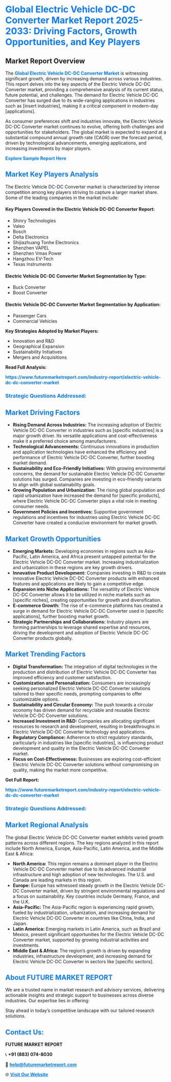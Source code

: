 <h1 style="color: #007BFF;">Global Electric Vehicle DC-DC Converter Market Report 2025-2033: Driving Factors, Growth Opportunities, and Key Players</h1>

<section id="overview">
<h2>Market Report Overview</h2>
<p>The <a href="https://www.futuremarketreport.com/industry-report/electric-vehicle-dc-dc-converter-market" style="color: #007BFF; text-decoration: none;"><strong>Global Electric Vehicle DC-DC Converter Market</strong></a> is witnessing significant growth, driven by increasing demand across various industries. This report delves into the key aspects of the Electric Vehicle DC-DC Converter market, providing a comprehensive analysis of its current status, future potential, and challenges. The demand for Electric Vehicle DC-DC Converter has surged due to its wide-ranging applications in industries such as [insert industries], making it a critical component in modern-day [applications].</p>
<p>As consumer preferences shift and industries innovate, the Electric Vehicle DC-DC Converter market continues to evolve, offering both challenges and opportunities for stakeholders. The global market is expected to expand at a substantial compound annual growth rate (CAGR) over the forecast period, driven by technological advancements, emerging applications, and increasing investments by major players.</p>
</section>

<section id="overview">
<p><a href="https://www.futuremarketreport.com/request-sample/reportId=43632" style="color: #007BFF; text-decoration: none;"><strong>Explore Sample Report Here</strong></a></p>
</section>

<section id="key-players">
<h2 style="color: #007BFF;">Market Key Players Analysis</h2>
<p>The Electric Vehicle DC-DC Converter market is characterized by intense competition among key players striving to capture a larger market share. Some of the leading companies in the market include:</p>
<h4>Key Players Covered in the Electric Vehicle DC-DC Converter Report:</h4>
<ul><li>Shinry Technologies</li><li>Valeo</li><li>Bosch</li><li>Delta Electronics</li><li>Shijiazhuang Tonhe Electronics</li><li>Shenzhen VAPEL</li><li>Shenzhen Vmax Power</li><li>Hangzhou EV-Tech</li><li>Texas Instruments</li></ul>
<h4>Electric Vehicle DC-DC Converter Market Segmentation by Type:</h4>
<ul><li>Buck Converter</li><li>Boost Converter</li></ul>

<h4>Electric Vehicle DC-DC Converter Market Segmentation by Application:</h4>
<ul><li>Passenger Cars</li><li>Commercial Vehicles</li></ul>
<p><strong>Key Strategies Adopted by Market Players:</strong></p>
<ul>
<li>Innovation and R&D</li>
<li>Geographical Expansion</li>
<li>Sustainability Initiatives</li>
<li>Mergers and Acquisitions</li>
</ul>
</section>

<section>
<p><strong>Read Full Analysis: </strong></p><a href="https://www.futuremarketreport.com/industry-report/electric-vehicle-dc-dc-converter-market" style="color: #007BFF; text-decoration: none;"><strong>https://www.futuremarketreport.com/industry-report/electric-vehicle-dc-dc-converter-market</strong></a>
<h3 style="color: #007BFF;">Strategic Questions Addressed:</h3>
</section>

<section id="driving-factors">
<h2 style="color: #007BFF;">Market Driving Factors</h2>
<ul>
<li><strong>Rising Demand Across Industries:</strong> The increasing adoption of Electric Vehicle DC-DC Converter in industries such as [specific industries] is a major growth driver. Its versatile applications and cost-effectiveness make it a preferred choice among manufacturers.</li>
<li><strong>Technological Advancements:</strong> Continuous innovations in production and application technologies have enhanced the efficiency and performance of Electric Vehicle DC-DC Converter, further boosting market demand.</li>
<li><strong>Sustainability and Eco-Friendly Initiatives:</strong> With growing environmental concerns, the demand for sustainable Electric Vehicle DC-DC Converter solutions has surged. Companies are investing in eco-friendly variants to align with global sustainability goals.</li>
<li><strong>Growing Population and Urbanization:</strong> The rising global population and rapid urbanization have increased the demand for [specific products], where Electric Vehicle DC-DC Converter plays a vital role in meeting consumer needs.</li>
<li><strong>Government Policies and Incentives:</strong> Supportive government regulations and incentives for industries using Electric Vehicle DC-DC Converter have created a conducive environment for market growth.</li>
</ul>
</section>

<section id="growth-opportunities">
<h2 style="color: #007BFF;">Market Growth Opportunities</h2>
<ul>
<li><strong>Emerging Markets:</strong> Developing economies in regions such as Asia-Pacific, Latin America, and Africa present untapped potential for the Electric Vehicle DC-DC Converter market. Increasing industrialization and urbanization in these regions are key growth drivers.</li>
<li><strong>Innovative Product Development:</strong> Companies investing in R&D to create innovative Electric Vehicle DC-DC Converter products with enhanced features and applications are likely to gain a competitive edge.</li>
<li><strong>Expansion into Niche Applications:</strong> The versatility of Electric Vehicle DC-DC Converter allows it to be utilized in niche markets such as [specific niches], creating opportunities for growth and diversification.</li>
<li><strong>E-commerce Growth:</strong> The rise of e-commerce platforms has created a surge in demand for Electric Vehicle DC-DC Converter used in [specific applications], further boosting market growth.</li>
<li><strong>Strategic Partnerships and Collaborations:</strong> Industry players are forming partnerships to leverage shared expertise and resources, driving the development and adoption of Electric Vehicle DC-DC Converter products globally.</li>
</ul>
</section>

<section id="trending-factors">
<h2 style="color: #007BFF;">Market Trending Factors</h2>
<ul>
<li><strong>Digital Transformation:</strong> The integration of digital technologies in the production and distribution of Electric Vehicle DC-DC Converter has improved efficiency and customer satisfaction.</li>
<li><strong>Customization and Personalization:</strong> Consumers are increasingly seeking personalized Electric Vehicle DC-DC Converter solutions tailored to their specific needs, prompting companies to offer customizable options.</li>
<li><strong>Sustainability and Circular Economy:</strong> The push towards a circular economy has driven demand for recyclable and reusable Electric Vehicle DC-DC Converter solutions.</li>
<li><strong>Increased Investment in R&D:</strong> Companies are allocating significant resources to research and development, resulting in breakthroughs in Electric Vehicle DC-DC Converter technology and applications.</li>
<li><strong>Regulatory Compliance:</strong> Adherence to strict regulatory standards, particularly in industries like [specific industries], is influencing product development and quality in the Electric Vehicle DC-DC Converter market.</li>
<li><strong>Focus on Cost-Effectiveness:</strong> Businesses are exploring cost-efficient Electric Vehicle DC-DC Converter solutions without compromising on quality, making the market more competitive.</li>
</ul>
</section>

<section>
<p><strong>Get Full Report: </strong></p><a href="https://www.futuremarketreport.com/industry-report/electric-vehicle-dc-dc-converter-market" style="color: #007BFF; text-decoration: none;"><strong>https://www.futuremarketreport.com/industry-report/electric-vehicle-dc-dc-converter-market</strong></a>
<h3 style="color: #007BFF;">Strategic Questions Addressed:</h3>
</section>


<section id="regional-analysis">
<h2 style="color: #007BFF;">Market Regional Analysis</h2>
<p>The global Electric Vehicle DC-DC Converter market exhibits varied growth patterns across different regions. The key regions analyzed in this report include North America, Europe, Asia-Pacific, Latin America, and the Middle East & Africa:</p>
<ul>
<li><strong>North America:</strong> This region remains a dominant player in the Electric Vehicle DC-DC Converter market due to its advanced industrial infrastructure and high adoption of new technologies. The U.S. and Canada are leading markets in this region.</li>
<li><strong>Europe:</strong> Europe has witnessed steady growth in the Electric Vehicle DC-DC Converter market, driven by stringent environmental regulations and a focus on sustainability. Key countries include Germany, France, and the U.K.</li>
<li><strong>Asia-Pacific:</strong> The Asia-Pacific region is experiencing rapid growth, fueled by industrialization, urbanization, and increasing demand for Electric Vehicle DC-DC Converter in countries like China, India, and Japan.</li>
<li><strong>Latin America:</strong> Emerging markets in Latin America, such as Brazil and Mexico, present significant opportunities for the Electric Vehicle DC-DC Converter market, supported by growing industrial activities and investments.</li>
<li><strong>Middle East & Africa:</strong> The region’s growth is driven by expanding industries, infrastructure development, and increasing demand for Electric Vehicle DC-DC Converter in sectors like [specific sectors].</li>
</ul>
</section>

<footer>
<h2 style="color: #007BFF;">About FUTURE MARKET REPORT</h2>
<p>We are a trusted name in market research and advisory services, delivering actionable insights and strategic support to businesses across diverse industries. Our expertise lies in offering:</p>

<p>Stay ahead in today’s competitive landscape with our tailored research solutions.</p>

<h2 style="color: #007BFF;">Contact Us:</h2>
<p><strong>FUTURE MARKET REPORT</strong></p>
<p>📞 <strong>+91 (883) 074-8030</strong></p>
<p>📧 <strong><a href="mailto:help@futuremarketreport.com" style="color: #007BFF;">help@futuremarketreport.com</a></strong></p>
<p>🌐 <strong><a href="https://www.futuremarketreport.com/" style="color: #007BFF;">Visit Our Website</a></strong></p>
</footer>